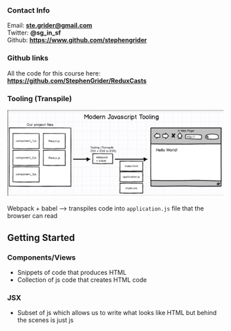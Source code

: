 ### Contact Info
Email: **ste.grider@gmail.com**  
Twitter: **@sg_in_sf**  
Github: **https://www.github.com/stephengrider**

### Github links
All the code for this course here: **https://github.com/StephenGrider/ReduxCasts**

### Tooling (Transpile)
![Tooling example](/img/modernJSTooling.PNG)  

Webpack + babel --> transpiles code into `application.js` file that the browser can read

## Getting Started
### Components/Views
- Snippets of code that produces HTML
- Collection of js code that creates HTML code

### JSX
- Subset of js which allows us to write what looks like HTML but behind the scenes is just js
